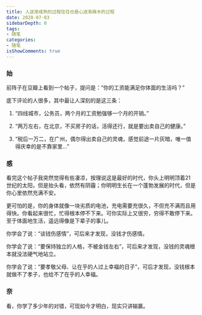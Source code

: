 ```yaml
---
title: 人逐渐成熟的过程往往也是心逐渐麻木的过程
date: 2020-07-03
sidebarDepth: 0
tags:
- 随笔
categories:
- 随笔
isShowComments: true
---
```


<Boxx/>

### 始

前阵子在豆瓣上看到一个帖子，提问是：“你的工资能满足你体面的生活吗？”

底下评论的人很多，其中最让人深刻的是这三条：

1. “四线城市，公务员，两个月的工资勉强够一个月的开销。”

2. “两万左右，在北京，不买房子的话，活得还行，就是要出卖自己的健康。”

3. “税后一万二，在广州，偶尔得出卖自己的灵魂，感觉前途一片灰暗，唯一值得庆幸的是不靠家里…”

### 感

看完这个帖子我突然觉得有些凄凉，按理说这是最好的时代，你头上明明顶着21世纪的太阳，但是抬头看，依然有阴霾；你明明生长在一个蓬勃发展的时代，但是你心里依然充满不安。

更可怕的是，你的身体就像一块劣质的电池，充电需要充很久，不但充不满而且用得快。你看起来很忙，忙得根本停不下来。可你实际上又很穷，穷得不敢停下来。至于体面地生活，遥远得像是下辈子的事儿。

你学会了说：“谈钱伤感情”，可后来才发现，没钱才伤感情。

你学会了说：“要保持独立的人格，不被金钱左右”，可后来才发现，没钱的灵魂根本就没法硬气地站立。

你学会了说：“要孝敬父母、让在乎的人过上幸福的日子”，可后才发现，没钱根本就做不了孝子，也给不了在乎的人幸福。

### 奈

看，你学了多少年的对错，可现如今才明白，现实只讲输赢。

<Reward/>